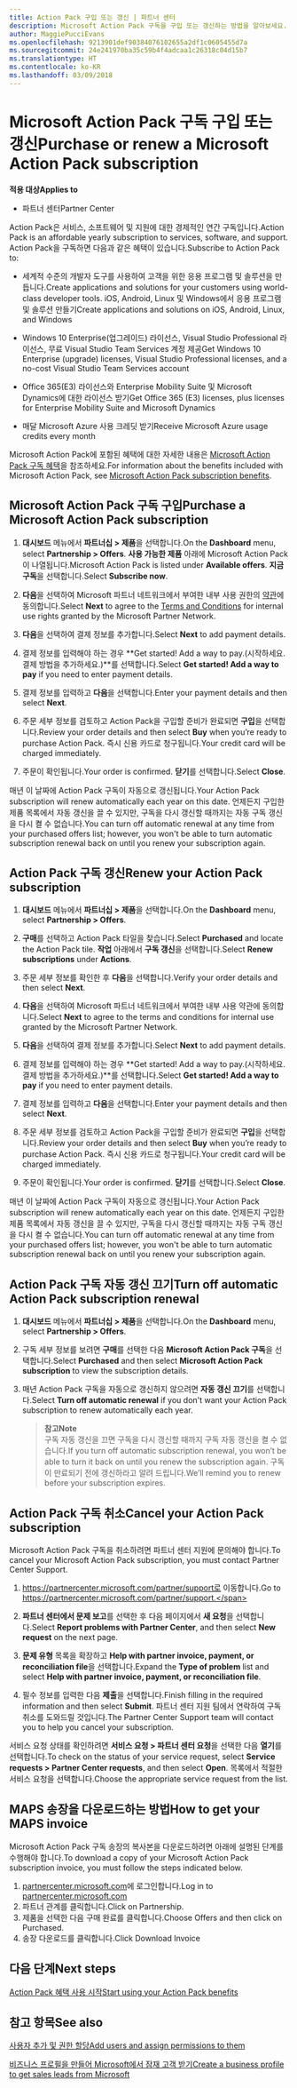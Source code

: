 ```yaml
---
title: Action Pack 구입 또는 갱신 | 파트너 센터
description: Microsoft Action Pack 구독을 구입 또는 갱신하는 방법을 알아보세요.
author: MaggiePucciEvans
ms.openlocfilehash: 9213901def90384076102655a2df1c0605455d7a
ms.sourcegitcommit: 24e241970ba35c59b4f4adcaa1c26318c04d15b7
ms.translationtype: HT
ms.contentlocale: ko-KR
ms.lasthandoff: 03/09/2018
---
```

# <a name="purchase-or-renew-a-microsoft-action-pack-subscription"></a><span data-ttu-id="64a36-103">Microsoft Action Pack 구독 구입 또는 갱신</span><span class="sxs-lookup"><span data-stu-id="64a36-103">Purchase or renew a Microsoft Action Pack subscription</span></span>

**<span data-ttu-id="64a36-104">적용 대상</span><span class="sxs-lookup"><span data-stu-id="64a36-104">Applies to</span></span>**

-  <span data-ttu-id="64a36-105">파트너 센터</span><span class="sxs-lookup"><span data-stu-id="64a36-105">Partner Center</span></span>


<span data-ttu-id="64a36-106">Action Pack은 서비스, 소프트웨어 및 지원에 대한 경제적인 연간 구독입니다.</span><span class="sxs-lookup"><span data-stu-id="64a36-106">Action Pack is an affordable yearly subscription to services, software, and support.</span></span> <span data-ttu-id="64a36-107">Action Pack을 구독하면 다음과 같은 혜택이 있습니다.</span><span class="sxs-lookup"><span data-stu-id="64a36-107">Subscribe to Action Pack to:</span></span>

- <span data-ttu-id="64a36-108">세계적 수준의 개발자 도구를 사용하여 고객을 위한 응용 프로그램 및 솔루션을 만듭니다.</span><span class="sxs-lookup"><span data-stu-id="64a36-108">Create applications and solutions for your customers using world-class developer tools.</span></span> <span data-ttu-id="64a36-109">iOS, Android, Linux 및 Windows에서 응용 프로그램 및 솔루션 만들기</span><span class="sxs-lookup"><span data-stu-id="64a36-109">Create applications and solutions on iOS, Android, Linux, and Windows</span></span> 

- <span data-ttu-id="64a36-110">Windows 10 Enterprise(업그레이드) 라이선스, Visual Studio Professional 라이선스, 무료 Visual Studio Team Services 계정 제공</span><span class="sxs-lookup"><span data-stu-id="64a36-110">Get Windows 10 Enterprise (upgrade) licenses, Visual Studio Professional licenses, and a no-cost Visual Studio Team Services account</span></span> 

- <span data-ttu-id="64a36-111">Office 365(E3) 라이선스와 Enterprise Mobility Suite 및 Microsoft Dynamics에 대한 라이선스 받기</span><span class="sxs-lookup"><span data-stu-id="64a36-111">Get Office 365 (E3) licenses, plus licenses for Enterprise Mobility Suite and Microsoft Dynamics</span></span> 

- <span data-ttu-id="64a36-112">매달 Microsoft Azure 사용 크레딧 받기</span><span class="sxs-lookup"><span data-stu-id="64a36-112">Receive Microsoft Azure usage credits every month</span></span>

<span data-ttu-id="64a36-113">Microsoft Action Pack에 포함된 혜택에 대한 자세한 내용은 [Microsoft Action Pack 구독 혜택](mpn-action-pack-subscription-benefits.md)을 참조하세요.</span><span class="sxs-lookup"><span data-stu-id="64a36-113">For information about the benefits included with Microsoft Action Pack, see [Microsoft Action Pack subscription benefits](mpn-action-pack-subscription-benefits.md).</span></span> 


## <a name="purchase-a-microsoft-action-pack-subscription"></a><span data-ttu-id="64a36-114">Microsoft Action Pack 구독 구입</span><span class="sxs-lookup"><span data-stu-id="64a36-114">Purchase a Microsoft Action Pack subscription</span></span>

1. <span data-ttu-id="64a36-115">**대시보드** 메뉴에서 **파트너십 > 제품**을 선택합니다.</span><span class="sxs-lookup"><span data-stu-id="64a36-115">On the **Dashboard** menu, select **Partnership > Offers**.</span></span> <span data-ttu-id="64a36-116">**사용 가능한 제품** 아래에 Microsoft Action Pack이 나열됩니다.</span><span class="sxs-lookup"><span data-stu-id="64a36-116">Microsoft Action Pack is listed under **Available offers**.</span></span> <span data-ttu-id="64a36-117">**지금 구독**을 선택합니다.</span><span class="sxs-lookup"><span data-stu-id="64a36-117">Select **Subscribe now**.</span></span> 

2. <span data-ttu-id="64a36-118">**다음**을 선택하여 Microsoft 파트너 네트워크에서 부여한 내부 사용 권한의 [약관](https://go.microsoft.com/fwlink/?linkid=842232)에 동의합니다.</span><span class="sxs-lookup"><span data-stu-id="64a36-118">Select **Next** to agree to the [Terms and Conditions](https://go.microsoft.com/fwlink/?linkid=842232) for internal use rights granted by the Microsoft Partner Network.</span></span>  

3. <span data-ttu-id="64a36-119">**다음**을 선택하여 결제 정보를 추가합니다.</span><span class="sxs-lookup"><span data-stu-id="64a36-119">Select **Next** to add payment details.</span></span> 

4. <span data-ttu-id="64a36-120">결제 정보를 입력해야 하는 경우 **Get started! Add a way to pay.(시작하세요. 결제 방법을 추가하세요.)**를 선택합니다.</span><span class="sxs-lookup"><span data-stu-id="64a36-120">Select **Get started! Add a way to pay** if you need to enter payment details.</span></span> 

5. <span data-ttu-id="64a36-121">결제 정보를 입력하고 **다음**을 선택합니다.</span><span class="sxs-lookup"><span data-stu-id="64a36-121">Enter your payment details and then select **Next**.</span></span>

6. <span data-ttu-id="64a36-122">주문 세부 정보를 검토하고 Action Pack을 구입할 준비가 완료되면 **구입**을 선택합니다.</span><span class="sxs-lookup"><span data-stu-id="64a36-122">Review your order details and then select **Buy** when you’re ready to purchase Action Pack.</span></span> <span data-ttu-id="64a36-123">즉시 신용 카드로 청구됩니다.</span><span class="sxs-lookup"><span data-stu-id="64a36-123">Your credit card will be charged immediately.</span></span>

7. <span data-ttu-id="64a36-124">주문이 확인됩니다.</span><span class="sxs-lookup"><span data-stu-id="64a36-124">Your order is confirmed.</span></span> <span data-ttu-id="64a36-125">**닫기**를 선택합니다.</span><span class="sxs-lookup"><span data-stu-id="64a36-125">Select **Close**.</span></span>

<span data-ttu-id="64a36-126">매년 이 날짜에 Action Pack 구독이 자동으로 갱신됩니다.</span><span class="sxs-lookup"><span data-stu-id="64a36-126">Your Action Pack subscription will renew automatically each year on this date.</span></span> <span data-ttu-id="64a36-127">언제든지 구입한 제품 목록에서 자동 갱신을 끌 수 있지만, 구독을 다시 갱신할 때까지는 자동 구독 갱신을 다시 켤 수 없습니다.</span><span class="sxs-lookup"><span data-stu-id="64a36-127">You can turn off automatic renewal at any time from your purchased offers list; however, you won't be able to turn automatic subscription renewal back on until you renew your subscription again.</span></span> 


## <a name="renew-your-action-pack-subscription"></a><span data-ttu-id="64a36-128">Action Pack 구독 갱신</span><span class="sxs-lookup"><span data-stu-id="64a36-128">Renew your Action Pack subscription</span></span>

1. <span data-ttu-id="64a36-129">**대시보드** 메뉴에서 **파트너십 > 제품**을 선택합니다.</span><span class="sxs-lookup"><span data-stu-id="64a36-129">On the **Dashboard** menu, select **Partnership > Offers**.</span></span>  

2. <span data-ttu-id="64a36-130">**구매**를 선택하고 Action Pack 타일을 찾습니다.</span><span class="sxs-lookup"><span data-stu-id="64a36-130">Select **Purchased** and locate the Action Pack tile.</span></span> <span data-ttu-id="64a36-131">**작업** 아래에서 **구독 갱신**을 선택합니다.</span><span class="sxs-lookup"><span data-stu-id="64a36-131">Select **Renew subscriptions** under **Actions**.</span></span>  

3. <span data-ttu-id="64a36-132">주문 세부 정보를 확인한 후 **다음**을 선택합니다.</span><span class="sxs-lookup"><span data-stu-id="64a36-132">Verify your order details and then select **Next**.</span></span>

4. <span data-ttu-id="64a36-133">**다음**을 선택하여 Microsoft 파트너 네트워크에서 부여한 내부 사용 약관에 동의합니다.</span><span class="sxs-lookup"><span data-stu-id="64a36-133">Select **Next** to agree to the terms and conditions for internal use granted by the Microsoft Partner Network.</span></span>  

5. <span data-ttu-id="64a36-134">**다음**을 선택하여 결제 정보를 추가합니다.</span><span class="sxs-lookup"><span data-stu-id="64a36-134">Select **Next** to add payment details.</span></span> 

6. <span data-ttu-id="64a36-135">결제 정보를 입력해야 하는 경우 **Get started! Add a way to pay.(시작하세요. 결제 방법을 추가하세요.)**를 선택합니다.</span><span class="sxs-lookup"><span data-stu-id="64a36-135">Select **Get started! Add a way to pay** if you need to enter payment details.</span></span> 

7. <span data-ttu-id="64a36-136">결제 정보를 입력하고 **다음**을 선택합니다.</span><span class="sxs-lookup"><span data-stu-id="64a36-136">Enter your payment details and then select **Next**.</span></span>

8. <span data-ttu-id="64a36-137">주문 세부 정보를 검토하고 Action Pack을 구입할 준비가 완료되면 **구입**을 선택합니다.</span><span class="sxs-lookup"><span data-stu-id="64a36-137">Review your order details and then select **Buy** when you’re ready to purchase Action Pack.</span></span> <span data-ttu-id="64a36-138">즉시 신용 카드로 청구됩니다.</span><span class="sxs-lookup"><span data-stu-id="64a36-138">Your credit card will be charged immediately.</span></span>

9. <span data-ttu-id="64a36-139">주문이 확인됩니다.</span><span class="sxs-lookup"><span data-stu-id="64a36-139">Your order is confirmed.</span></span> <span data-ttu-id="64a36-140">**닫기**를 선택합니다.</span><span class="sxs-lookup"><span data-stu-id="64a36-140">Select **Close**.</span></span>

<span data-ttu-id="64a36-141">매년 이 날짜에 Action Pack 구독이 자동으로 갱신됩니다.</span><span class="sxs-lookup"><span data-stu-id="64a36-141">Your Action Pack subscription will renew automatically each year on this date.</span></span> <span data-ttu-id="64a36-142">언제든지 구입한 제품 목록에서 자동 갱신을 끌 수 있지만, 구독을 다시 갱신할 때까지는 자동 구독 갱신을 다시 켤 수 없습니다.</span><span class="sxs-lookup"><span data-stu-id="64a36-142">You can turn off automatic renewal at any time from your purchased offers list; however, you won't be able to turn automatic subscription renewal back on until you renew your subscription again.</span></span> 


## <a name="turn-off-automatic-action-pack-subscription-renewal"></a><span data-ttu-id="64a36-143">Action Pack 구독 자동 갱신 끄기</span><span class="sxs-lookup"><span data-stu-id="64a36-143">Turn off automatic Action Pack subscription renewal</span></span>

1. <span data-ttu-id="64a36-144">**대시보드** 메뉴에서 **파트너십 > 제품**을 선택합니다.</span><span class="sxs-lookup"><span data-stu-id="64a36-144">On the **Dashboard** menu, select **Partnership > Offers**.</span></span> 

2. <span data-ttu-id="64a36-145">구독 세부 정보를 보려면 **구매**를 선택한 다음 **Microsoft Action Pack 구독**을 선택합니다.</span><span class="sxs-lookup"><span data-stu-id="64a36-145">Select **Purchased** and then select **Microsoft Action Pack subscription** to view the subscription details.</span></span> 

3. <span data-ttu-id="64a36-146">매년 Action Pack 구독을 자동으로 갱신하지 않으려면 **자동 갱신 끄기**를 선택합니다.</span><span class="sxs-lookup"><span data-stu-id="64a36-146">Select **Turn off automatic renewal** if you don't want your Action Pack subscription to renew automatically each year.</span></span> 

    >**<span data-ttu-id="64a36-147">참고</span><span class="sxs-lookup"><span data-stu-id="64a36-147">Note</span></span>**<br>
    <span data-ttu-id="64a36-148">구독 자동 갱신을 끄면 구독을 다시 갱신할 때까지 구독 자동 갱신을 켤 수 없습니다.</span><span class="sxs-lookup"><span data-stu-id="64a36-148">If you turn off automatic subscription renewal, you won’t be able to turn it back on until you renew the subscription again.</span></span> <span data-ttu-id="64a36-149">구독이 만료되기 전에 갱신하라고 알려 드립니다.</span><span class="sxs-lookup"><span data-stu-id="64a36-149">We’ll remind you to renew before your subscription expires.</span></span>


## <a name="cancel-your-action-pack-subscription"></a><span data-ttu-id="64a36-150">Action Pack 구독 취소</span><span class="sxs-lookup"><span data-stu-id="64a36-150">Cancel your Action Pack subscription</span></span>

<span data-ttu-id="64a36-151">Microsoft Action Pack 구독을 취소하려면 파트너 센터 지원에 문의해야 합니다.</span><span class="sxs-lookup"><span data-stu-id="64a36-151">To cancel your Microsoft Action Pack subscription, you must contact Partner Center Support.</span></span>

1. <span data-ttu-id="64a36-152">https://partnercenter.microsoft.com/partner/support로 이동합니다.</span><span class="sxs-lookup"><span data-stu-id="64a36-152">Go to https://partnercenter.microsoft.com/partner/support.</span></span>

2. <span data-ttu-id="64a36-153">**파트너 센터에서 문제 보고**를 선택한 후 다음 페이지에서 **새 요청**을 선택합니다.</span><span class="sxs-lookup"><span data-stu-id="64a36-153">Select **Report problems with Partner Center**, and then select **New request** on the next page.</span></span>

3. <span data-ttu-id="64a36-154">**문제 유형** 목록을 확장하고 **Help with partner invoice, payment, or reconciliation file**을 선택합니다.</span><span class="sxs-lookup"><span data-stu-id="64a36-154">Expand the **Type of problem** list and select **Help with partner invoice, payment, or reconciliation file**.</span></span> 

4. <span data-ttu-id="64a36-155">필수 정보를 입력한 다음 **제출**을 선택합니다.</span><span class="sxs-lookup"><span data-stu-id="64a36-155">Finish filling in the required information and then select **Submit**.</span></span> <span data-ttu-id="64a36-156">파트너 센터 지원 팀에서 연락하여 구독 취소를 도와드릴 것입니다.</span><span class="sxs-lookup"><span data-stu-id="64a36-156">The Partner Center Support team will contact you to help you cancel your subscription.</span></span>

<span data-ttu-id="64a36-157">서비스 요청 상태를 확인하려면 **서비스 요청 > 파트너 센터 요청**을 선택한 다음 **열기**를 선택합니다.</span><span class="sxs-lookup"><span data-stu-id="64a36-157">To check on the status of your service request, select **Service requests > Partner Center requests**, and then select **Open**.</span></span> <span data-ttu-id="64a36-158">목록에서 적절한 서비스 요청을 선택합니다.</span><span class="sxs-lookup"><span data-stu-id="64a36-158">Choose the appropriate service request from the list.</span></span>  

## <a name="how-to-get-your-maps-invoice"></a><span data-ttu-id="64a36-159">MAPS 송장을 다운로드하는 방법</span><span class="sxs-lookup"><span data-stu-id="64a36-159">How to get your MAPS invoice</span></span>

<span data-ttu-id="64a36-160">Microsoft Action Pack 구독 송장의 복사본을 다운로드하려면 아래에 설명된 단계를 수행해야 합니다.</span><span class="sxs-lookup"><span data-stu-id="64a36-160">To download a copy of your Microsoft Action Pack subscription invoice, you must follow the steps indicated below.</span></span>

1. <span data-ttu-id="64a36-161">[partnercenter.microsoft.com](https://partnercenter.microsoft.com)에 로그인합니다.</span><span class="sxs-lookup"><span data-stu-id="64a36-161">Log in to [partnercenter.microsoft.com](https://partnercenter.microsoft.com)</span></span> 
2. <span data-ttu-id="64a36-162">파트너 관계를 클릭합니다.</span><span class="sxs-lookup"><span data-stu-id="64a36-162">Click on Partnership.</span></span> 
3. <span data-ttu-id="64a36-163">제품을 선택한 다음 구매 완료를 클릭합니다.</span><span class="sxs-lookup"><span data-stu-id="64a36-163">Choose Offers and then click on Purchased.</span></span> 
4. <span data-ttu-id="64a36-164">송장 다운로드를 클릭합니다.</span><span class="sxs-lookup"><span data-stu-id="64a36-164">Click Download Invoice</span></span>
 
## <a name="next-steps"></a><span data-ttu-id="64a36-165">다음 단계</span><span class="sxs-lookup"><span data-stu-id="64a36-165">Next steps</span></span>

[<span data-ttu-id="64a36-166">Action Pack 혜택 사용 시작</span><span class="sxs-lookup"><span data-stu-id="64a36-166">Start using your Action Pack benefits</span></span>](manage-your-partner-network-benefits.md)


## <a name="see-also"></a><span data-ttu-id="64a36-167">참고 항목</span><span class="sxs-lookup"><span data-stu-id="64a36-167">See also</span></span>

[<span data-ttu-id="64a36-168">사용자 추가 및 권한 할당</span><span class="sxs-lookup"><span data-stu-id="64a36-168">Add users and assign permissions to them</span></span>](create-user-accounts-and-set-permissions.md)

[<span data-ttu-id="64a36-169">비즈니스 프로필을 만들어 Microsoft에서 잠재 고객 받기</span><span class="sxs-lookup"><span data-stu-id="64a36-169">Create a business profile to get sales leads from Microsoft</span></span>](create-a-marketing-profile.md)



